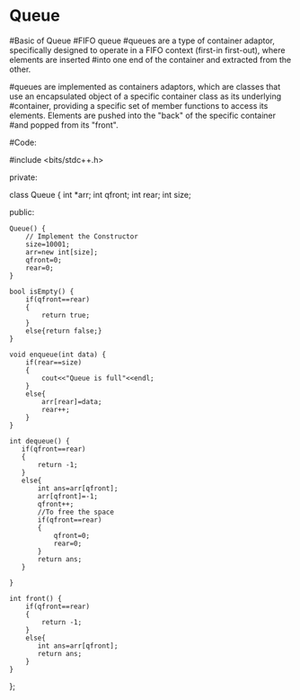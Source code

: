 # Queue
#Basic of Queue
#FIFO queue
#queues are a type of container adaptor, specifically designed to operate in a FIFO context (first-in first-out), where elements are inserted #into one end of the container and extracted from the other.

#queues are implemented as containers adaptors, which are classes that use an encapsulated object of a specific container class as its underlying #container, providing a specific set of member functions to access its elements. Elements are pushed into the "back" of the specific container #and popped from its "front".

#Code:


#include <bits/stdc++.h> 

private:

class Queue {
    int *arr;
    int qfront;
    int rear;
    int size;
    
public:

    Queue() {
        // Implement the Constructor
        size=10001;
        arr=new int[size];
        qfront=0;
        rear=0;
    }

    bool isEmpty() {
        if(qfront==rear)
        {
            return true;
        }
        else{return false;}
    }

    void enqueue(int data) {
        if(rear==size)
        {
            cout<<"Queue is full"<<endl;
        }
        else{
            arr[rear]=data;
            rear++;
        }
    }

    int dequeue() {
       if(qfront==rear)
       {
           return -1;
       }
       else{
           int ans=arr[qfront];
           arr[qfront]=-1;
           qfront++;
           //To free the space
           if(qfront==rear)
           {
               qfront=0;
               rear=0;
           }
           return ans;
       }
       
    }

    int front() {
        if(qfront==rear)
        {
            return -1;
        }
        else{
           int ans=arr[qfront];
           return ans;
        }
    }
};
